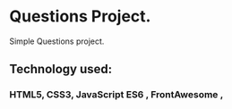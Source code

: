# Questions Project.

Simple Questions project.

## Technology used:

### HTML5, CSS3, JavaScript ES6 , FrontAwesome ,

